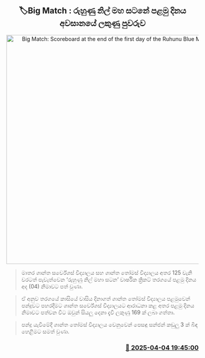 <p align='center'><b><h2 align='center' title='Big Match: Scoreboard at the end of the first day of the Ruhunu Blue Maha Battle'>🏷Big Match : රුහුණු නිල් ම​හ සටනේ පළමු දිනය අවසානයේ ලකුණු පුවරුව</h2></b></p>
<p align='center'><img src='https://helakuru.sgp1.cdn.digitaloceanspaces.com/esana/images/lib/battle-of-the-blue-ruhuna.jpg' width='600' alt='Big Match: Scoreboard at the end of the first day of the Ruhunu Blue Maha Battle'></p>

> මාතර ශාන්ත සර්වේශස් විද්‍යාලය සහ ශාන්ත තෝමස් විද්‍යාල​ය අතර 125 වැනි වරටත් පැවැත්වෙන ‘රුහුණු නිල් මහා සටන’ වාර්ෂික ක්‍රිකට් තරග​යේ පළමු දිනය අද (04) නිමාවට පත් වුණා.

> ඒ අනුව තරගයේ කාසියේ වාසිය දිනාගත් ශාන්ත තෝමස් විද්‍යාලය පළමුවෙන් පන්දුවට පහරදීමට ශාන්ත සර්වේශස් විද්‍යාලයට ආරාධනා කළ අතර පළමු දිනය නිමාවට පත්වන විට ඔවුන් සියලු දෙනා දැවී ලකුණු 169 ක් ලබා ගත්තා.

> පන්දු යැවීමේදී ශාන්ත තෝමස් විද්‍යාලය වෙනුවෙන් පෙසඳු සන්ජන් කඩුලු 3 ක් බිඳ හෙළීමට සමත් වුණා.



<h3 align='right'><a href='https://www.helakuru.lk/esana/p/108957/'>📅 2025-04-04 19:45:00</a></h3>
